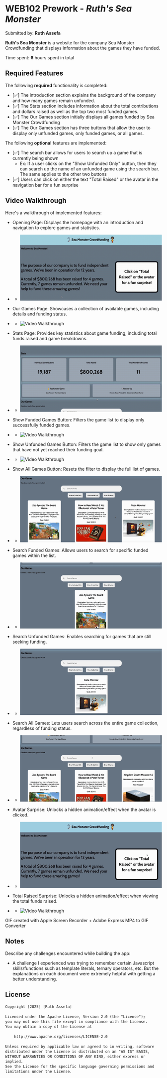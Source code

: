 # WEB102 Prework - *Ruth's Sea Monster*

Submitted by: **Ruth Assefa**

**Ruth's Sea Monster** is a website for the company Sea Monster Crowdfunding that displays information about the games they have funded.

Time spent: **6** hours spent in total

## Required Features

The following **required** functionality is completed:

* [✅] The introduction section explains the background of the company and how many games remain unfunded.
* [✅] The Stats section includes information about the total contributions and dollars raised as well as the top two most funded games.
* [✅] The Our Games section initially displays all games funded by Sea Monster Crowdfunding
* [✅] The Our Games section has three buttons that allow the user to display only unfunded games, only funded games, or all games.

The following **optional** features are implemented:

* [✅] The search bar allows for users to search up a game that is currently being shown
    - Ex: If a user clicks on the "Show Unfunded Only" button, then they can search up the name of an unfunded game using the search bar. The same applies to the other two buttons
* [✅] Users can click on either the text "Total Raised" or the avatar in the navigation bar for a fun surprise

## Video Walkthrough

Here's a walkthrough of implemented features:

- Opening Page: 
Displays the homepage with an introduction and navigation to explore games and statistics.
- - <img src='./assets/Opening-Page.gif' title='Opening Page' width='' alt='Video Walkthrough' />

- Our Games Page: 
Showcases a collection of available games, including details and funding status.
- - <img src='./assets/Our-Games-Page.gif' title='Our Games Page' width='' alt='Video Walkthrough' />

- Stats Page: 
Provides key statistics about game funding, including total funds raised and game breakdowns.
- - <img src='./assets/Stats-Page.gif' title='Stats Page' width='' alt='Video Walkthrough' />

- Show Funded Games Button: 
Filters the game list to display only successfully funded games.
- - <img src='./assets/Show-Funded-Button.gif' title='Show Funded Games Button' width='' alt='Video Walkthrough' />

- Show Unfunded Games Button: 
Filters the game list to show only games that have not yet reached their funding goal.
- - <img src='./assets/Show-Unfunded-Button.gif' title='Show Unfunded Games Button' width='' alt='Video Walkthrough' />

- Show All Games Button: 
Resets the filter to display the full list of games.
- - <img src='./assets/Show-All-Button.gif' title='Show All Games Button' width='' alt='Video Walkthrough' />

- Search Funded Games: 
Allows users to search for specific funded games within the list.
- - <img src='./assets/Search-Show-Funded.gif' title='Search Funded Games' width='' alt='Video Walkthrough' />

- Search Unfunded Games: 
Enables searching for games that are still seeking funding.
- - <img src='./assets/Search-Show-Unfunded.gif' title='Search Unfunded Games' width='' alt='Video Walkthrough' />

- Search All Games: 
Lets users search across the entire game collection, regardless of funding status.
- - <img src='./assets/Search-Show-All.gif' title='Search All Games' width='' alt='Video Walkthrough' />

- Avatar Surprise: 
Unlocks a hidden animation/effect when the avatar is clicked.
- - <img src='./assets/Avatar-Surprise.gif' title='Avatar Surprise' width='' alt='Video Walkthrough' />

- Total Raised Surprise: 
Unlocks a hidden animation/effect when viewing the total funds raised.
- - <img src='./assets/Total-Raised-Surprise.gif' title='Total Raised Surprise' width='' alt='Video Walkthrough' />


<!-- Replace this with whatever GIF tool you used! -->
GIF created with Apple Screen Recorder + Adobe Express MP4 to GIF Converter  
<!-- Recommended tools:
[Kap](https://getkap.co/) for macOS
[ScreenToGif](https://www.screentogif.com/) for Windows
[peek](https://github.com/phw/peek) for Linux. -->

## Notes

Describe any challenges encountered while building the app:
- A challenge I experienced was trying to remember certain Javascript skills/functions such as template literals, ternary operators, etc. But the explanations on each document were extremely helpful with getting a better understanding.


## License

    Copyright [2025] [Ruth Assefa]

    Licensed under the Apache License, Version 2.0 (the "License");
    you may not use this file except in compliance with the License.
    You may obtain a copy of the License at

        http://www.apache.org/licenses/LICENSE-2.0

    Unless required by applicable law or agreed to in writing, software
    distributed under the License is distributed on an "AS IS" BASIS,
    WITHOUT WARRANTIES OR CONDITIONS OF ANY KIND, either express or implied.
    See the License for the specific language governing permissions and
    limitations under the License.
